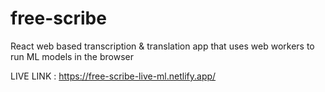 # free-scribe
 React web based transcription & translation app that uses web workers to run ML models in the browser
 
 LIVE LINK : https://free-scribe-live-ml.netlify.app/
